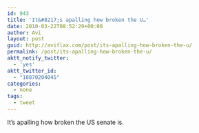 ```yaml
---
id: 943
title: 'It&#8217;s apalling how broken the U…'
date: 2010-03-22T08:52:29+00:00
author: Avi
layout: post
guid: http://aviflax.com/post/its-apalling-how-broken-the-u/
permalink: /post/its-apalling-how-broken-the-u/
aktt_notify_twitter:
  - 'yes'
aktt_twitter_id:
  - "10870204045"
categories:
  - none
tags:
  - tweet
---
```

It&#8217;s apalling how broken the US senate is.